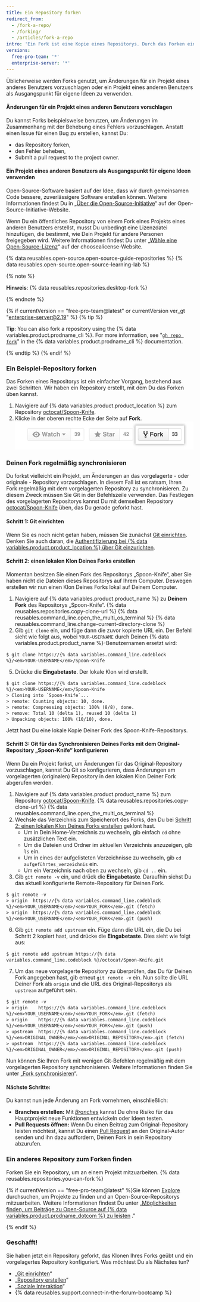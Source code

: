 ```yaml
---
title: Ein Repository forken
redirect_from:
  - /fork-a-repo/
  - /forking/
  - /articles/fork-a-repo
intro: 'Ein Fork ist eine Kopie eines Repositorys. Durch das Forken eines Repositorys kannst Du Änderungen uneingeschränkt testen, ohne Auswirkungen auf das Originalprojekt.'
versions:
  free-pro-team: '*'
  enterprise-server: '*'
---
```


Üblicherweise werden Forks genutzt, um Änderungen für ein Projekt eines anderes Benutzers vorzuschlagen oder ein Projekt eines anderen Benutzers als Ausgangspunkt für eigene Ideen zu verwenden.

#### Änderungen für ein Projekt eines anderen Benutzers vorschlagen

Du kannst Forks beispielsweise benutzen, um Änderungen im Zusammenhang mit der Behebung eines Fehlers vorzuschlagen. Anstatt einen Issue für einen Bug zu erstellen, kannst Du:

- das Repository forken,
- den Fehler beheben,
- Submit a pull request to the project owner.

#### Ein Projekt eines anderen Benutzers als Ausgangspunkt für eigene Ideen verwenden

Open-Source-Software basiert auf der Idee, dass wir durch gemeinsamen Code bessere, zuverlässigere Software erstellen können. Weitere Informationen findest Du in „[Über die Open-Source-Initiative](http://opensource.org/about)“ auf der Open-Source-Initiative-Website.

Wenn Du ein öffentliches Repository von einem Fork eines Projekts eines anderen Benutzers erstellst, musst Du unbedingt eine Lizenzdatei hinzufügen, die bestimmt, wie Dein Projekt für andere Personen freigegeben wird. Weitere Informationen findest Du unter „[Wähle eine Open-Source-Lizenz](http://choosealicense.com/)“ auf der choosealicense-Website.

{% data reusables.open-source.open-source-guide-repositories %} {% data reusables.open-source.open-source-learning-lab %}

{% note %}

**Hinweis**: {% data reusables.repositories.desktop-fork %}

{% endnote %}

{% if currentVersion == "free-pro-team@latest" or currentVersion ver_gt "enterprise-server@2.19" %}
{% tip %}

**Tip**: You can also fork a repository using the {% data variables.product.prodname_cli %}. For more information, see "[`gh repo fork`](https://cli.github.com/manual/gh_repo_fork)" in the {% data variables.product.prodname_cli %} documentation.

{% endtip %}
{% endif %}

### Ein Beispiel-Repository forken

Das Forken eines Repositorys ist ein einfacher Vorgang, bestehend aus zwei Schritten. Wir haben ein Repository erstellt, mit dem Du das Forken üben kannst.

1. Navigiere auf {% data variables.product.product_location %} zum Repository [octocat/Spoon-Knife](https://github.com/octocat/Spoon-Knife).
2. Klicke in der oberen rechte Ecke der Seite auf **Fork**. ![Schaltfläche „Fork“ (Fork)](/assets/images/help/repository/fork_button.jpg)

### Deinen Fork regelmäßig synchronisieren

Du forkst vielleicht ein Projekt, um Änderungen an das vorgelagerte - oder originale - Repository vorzuschlagen. In diesem Fall ist es ratsam, Ihren Fork regelmäßig mit dem vorgelagerten Repository zu synchronisieren. Zu diesem Zweck müssen Sie Git in der Befehlszeile verwenden. Das Festlegen des vorgelagerten Repositorys kannst Du mit demselben Repository [octocat/Spoon-Knife](https://github.com/octocat/Spoon-Knife) üben, das Du gerade geforkt hast.

#### Schritt 1: Git einrichten

Wenn Sie es noch nicht getan haben, müssen Sie zunächst [Git einrichten](/articles/set-up-git). Denken Sie auch daran, die [Authentifizierung bei {% data variables.product.product_location %} über Git einzurichten](/articles/set-up-git#next-steps-authenticating-with-github-from-git).

#### Schritt 2: einen lokalen Klon Deines Forks erstellen

Momentan besitzen Sie einen Fork des Repositorys „Spoon-Knife“, aber Sie haben nicht die Dateien dieses Repositorys auf Ihrem Computer. Deswegen erstellen wir nun einen Klon Deines Forks lokal auf Deinem Computer.

1. Navigiere auf {% data variables.product.product_name %} zu **Deinem Fork** des Repositorys „Spoon-Knife“.
{% data reusables.repositories.copy-clone-url %}
{% data reusables.command_line.open_the_multi_os_terminal %}
{% data reusables.command_line.change-current-directory-clone %}
4. Gib `git clone` ein, und füge dann die zuvor kopierte URL ein. Der Befehl sieht wie folgt aus, wobei `YOUR-USERNAME` durch Deinen {% data variables.product.product_name %}-Benutzernamen ersetzt wird:
  ```shell
  $ git clone https://{% data variables.command_line.codeblock %}/<em>YOUR-USERNAME</em>/Spoon-Knife
  ```

5. Drücke die **Eingabetaste**. Der lokale Klon wird erstellt.
  ```shell
  $ git clone https://{% data variables.command_line.codeblock %}/<em>YOUR-USERNAME</em>/Spoon-Knife
  > Cloning into `Spoon-Knife`...
  > remote: Counting objects: 10, done.
  > remote: Compressing objects: 100% (8/8), done.
  > remove: Total 10 (delta 1), reused 10 (delta 1)
  > Unpacking objects: 100% (10/10), done.
  ```

Jetzt hast Du eine lokale Kopie Deiner Fork des Spoon-Knife-Repositorys.

#### Schritt 3: Git für das Synchronisieren Deines Forks mit dem Original-Repository „Spoon-Knife“ konfigurieren

Wenn Du ein Projekt forkst, um Änderungen für das Original-Repository vorzuschlagen, kannst Du Git so konfigurieren, dass Änderungen am vorgelagerten (originalen) Repository in den lokalen Klon Deiner Fork abgerufen werden.

1. Navigiere auf {% data variables.product.product_name %} zum Repository [octocat/Spoon-Knife](https://github.com/octocat/Spoon-Knife).
{% data reusables.repositories.copy-clone-url %}
{% data reusables.command_line.open_the_multi_os_terminal %}
4. Wechsle das Verzeichnis zum Speicherort des Forks, den Du bei [Schritt 2: einen lokalen Klon Deines Forks erstellen](#step-2-create-a-local-clone-of-your-fork) geklont hast.
    - Um in Dein Home-Verzeichnis zu wechseln, gib einfach `cd` ohne zusätzlichen Text ein.
    - Um die Dateien und Ordner im aktuellen Verzeichnis anzuzeigen, gib `ls` ein.
    - Um in eines der aufgelisteten Verzeichnisse zu wechseln, gib `cd aufgeführtes_verzeichnis` ein.
    - Um ein Verzeichnis nach oben zu wechseln, gib `cd ..` ein.
5. Gib `git remote -v` ein, und drück die **Eingabetaste**. Daraufhin siehst Du das aktuell konfigurierte Remote-Repository für Deinen Fork.
  ```shell
  $ git remote -v
  > origin  https://{% data variables.command_line.codeblock %}/<em>YOUR_USERNAME</em>/<em>YOUR_FORK</em>.git (fetch)
  > origin  https://{% data variables.command_line.codeblock %}/<em>YOUR_USERNAME</em>/<em>YOUR_FORK</em>.git (push)
  ```

6. Gib `git remote add upstream` ein. Füge dann die URL ein, die Du bei Schritt 2 kopiert hast, und drücke die **Eingabetaste**. Dies sieht wie folgt aus:
  ```shell
  $ git remote add upstream https://{% data variables.command_line.codeblock %}/octocat/Spoon-Knife.git
  ```

7. Um das neue vorgelagerte Repository zu überprüfen, das Du für Deinen Fork angegeben hast, gib erneut `git remote -v` ein. Nun sollte die URL Deiner Fork als `origin` und die URL des Original-Repositorys als `upstream` aufgeführt sein.
  ```shell
  $ git remote -v
  > origin    https://{% data variables.command_line.codeblock %}/<em>YOUR_USERNAME</em>/<em>YOUR_FORK</em>.git (fetch)
  > origin    https://{% data variables.command_line.codeblock %}/<em>YOUR_USERNAME</em>/<em>YOUR_FORK</em>.git (push)
  > upstream  https://{% data variables.command_line.codeblock %}/<em>ORIGINAL_OWNER</em>/<em>ORIGINAL_REPOSITORY</em>.git (fetch)
  > upstream  https://{% data variables.command_line.codeblock %}/<em>ORIGINAL_OWNER</em>/<em>ORIGINAL_REPOSITORY</em>.git (push)
  ```

Nun können Sie Ihren Fork mit wenigen Git-Befehlen regelmäßig mit dem vorgelagerten Repository synchronisieren. Weitere Informationen finden Sie unter „[Fork synchronisieren](/articles/syncing-a-fork)“.

#### Nächste Schritte:

Du kannst nun jede Änderung am Fork vornehmen, einschließlich:

- **Branches erstellen:** Mit [*Branches*](/articles/creating-and-deleting-branches-within-your-repository/) kannst Du ohne Risiko für das Hauptprojekt neue Funktionen entwickeln oder Ideen testen.
- **Pull Requests öffnen:** Wenn Du einen Beitrag zum Original-Repository leisten möchtest, kannst Du einen [Pull Request](/articles/about-pull-requests) an den Original-Autor senden und ihn dazu auffordern, Deinen Fork in sein Repository abzurufen.

### Ein anderes Repository zum Forken finden

Forken Sie ein Repository, um an einem Projekt mitzuarbeiten. {% data reusables.repositories.you-can-fork %}

{% if currentVersion == "free-pro-team@latest" %}Sie können [Explore](https://github.com/explore) durchsuchen, um Projekte zu finden und an Open-Source-Repositorys mitzuarbeiten. Weitere Informationen findest Du unter „[Möglichkeiten finden, um Beiträge zu Open-Source auf {% data variables.product.prodname_dotcom %} zu leisten](/github/getting-started-with-github/finding-ways-to-contribute-to-open-source-on-github) ."

{% endif %}

### Geschafft!

Sie haben jetzt ein Repository geforkt, das Klonen Ihres Forks geübt und ein vorgelagertes Repository konfiguriert. Was möchtest Du als Nächstes tun?

- „[Git einrichten](/articles/set-up-git)“
- „[Repository erstellen](/articles/create-a-repo)“
- „[Soziale Interaktion](/articles/be-social)“
- {% data reusables.support.connect-in-the-forum-bootcamp %}

